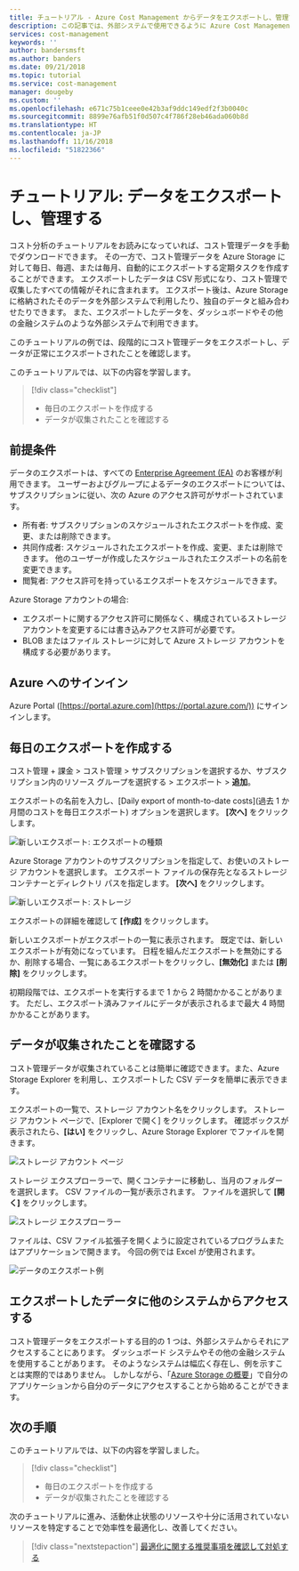 ```yaml
---
title: チュートリアル - Azure Cost Management からデータをエクスポートし、管理する | Microsoft Docs
description: この記事では、外部システムで使用できるように Azure Cost Management データをエクスポートし、管理する方法を紹介します。
services: cost-management
keywords: ''
author: bandersmsft
ms.author: banders
ms.date: 09/21/2018
ms.topic: tutorial
ms.service: cost-management
manager: dougeby
ms.custom: ''
ms.openlocfilehash: e671c75b1ceee0e42b3af9ddc149edf2f3b0040c
ms.sourcegitcommit: 8899e76afb51f0d507c4f786f28eb46ada060b8d
ms.translationtype: HT
ms.contentlocale: ja-JP
ms.lasthandoff: 11/16/2018
ms.locfileid: "51822366"
---
```

# <a name="tutorial-create-and-manage-exported-data"></a>チュートリアル: データをエクスポートし、管理する

コスト分析のチュートリアルをお読みになっていれば、コスト管理データを手動でダウンロードできます。 その一方で、コスト管理データを Azure Storage に対して毎日、毎週、または毎月、自動的にエクスポートする定期タスクを作成することができます。 エクスポートしたデータは CSV 形式になり、コスト管理で収集したすべての情報がそれに含まれます。 エクスポート後は、Azure Storage に格納されたそのデータを外部システムで利用したり、独自のデータと組み合わせたりできます。 また、エクスポートしたデータを、ダッシュボードやその他の金融システムのような外部システムで利用できます。

このチュートリアルの例では、段階的にコスト管理データをエクスポートし、データが正常にエクスポートされたことを確認します。

このチュートリアルでは、以下の内容を学習します。

> [!div class="checklist"]
> * 毎日のエクスポートを作成する
> * データが収集されたことを確認する

## <a name="prerequisites"></a>前提条件

データのエクスポートは、すべての [Enterprise Agreement (EA)](https://azure.microsoft.com/pricing/enterprise-agreement/) のお客様が利用できます。 ユーザーおよびグループによるデータのエクスポートについては、サブスクリプションに従い、次の Azure のアクセス許可がサポートされています。

- 所有者: サブスクリプションのスケジュールされたエクスポートを作成、変更、または削除できます。
- 共同作成者: スケジュールされたエクスポートを作成、変更、または削除できます。 他のユーザーが作成したスケジュールされたエクスポートの名前を変更できます。
- 閲覧者: アクセス許可を持っているエクスポートをスケジュールできます。

Azure Storage アカウントの場合:
- エクスポートに関するアクセス許可に関係なく、構成されているストレージ アカウントを変更するには書き込みアクセス許可が必要です。
- BLOB またはファイル ストレージに対して Azure ストレージ アカウントを構成する必要があります。

## <a name="sign-in-to-azure"></a>Azure へのサインイン
Azure Portal ([https://portal.azure.com](https://portal.azure.com/)) にサインインします。

## <a name="create-a-daily-export"></a>毎日のエクスポートを作成する

コスト管理 + 課金 &gt; コスト管理 &gt; サブスクリプションを選択するか、サブスクリプション内のリソース グループを選択する &gt; エクスポート &gt; **追加**。

エクスポートの名前を入力し、[Daily export of month-to-date costs]\(過去 1 か月間のコストを毎日エクスポート\) オプションを選択します。  **[次へ]** をクリックします。

![新しいエクスポート: エクスポートの種類](./media/tutorial-export-acm-data/basics_exports.png)

Azure Storage アカウントのサブスクリプションを指定して、お使いのストレージ アカウントを選択します。  エクスポート ファイルの保存先となるストレージ コンテナーとディレクトリ パスを指定します。   **[次へ]** をクリックします。

![新しいエクスポート: ストレージ](./media/tutorial-export-acm-data/storage_exports.png)

エクスポートの詳細を確認して **[作成]** をクリックします。

新しいエクスポートがエクスポートの一覧に表示されます。 既定では、新しいエクスポートが有効になっています。 日程を組んだエクスポートを無効にするか、削除する場合、一覧にあるエクスポートをクリックし、**[無効化]** または **[削除]** をクリックします。

初期段階では、エクスポートを実行するまで 1 から 2 時間かかることがあります。 ただし、エクスポート済みファイルにデータが表示されるまで最大 4 時間かかることがあります。

## <a name="verify-that-data-is-collected"></a>データが収集されたことを確認する

コスト管理データが収集されていることは簡単に確認できます。また、Azure Storage Explorer を利用し、エクスポートした CSV データを簡単に表示できます。

エクスポートの一覧で、ストレージ アカウント名をクリックします。 ストレージ アカウント ページで、[Explorer で開く] をクリックします。 確認ボックスが表示されたら、**[はい]** をクリックし、Azure Storage Explorer でファイルを開きます。

![ストレージ アカウント ページ](./media/tutorial-export-acm-data/storage-account-page.png)

ストレージ エクスプローラーで、開くコンテナーに移動し、当月のフォルダーを選択します。 CSV ファイルの一覧が表示されます。 ファイルを選択して **[開く]** をクリックします。

![ストレージ エクスプローラー](./media/tutorial-export-acm-data/storage-explorer.png)

ファイルは、CSV ファイル拡張子を開くように設定されているプログラムまたはアプリケーションで開きます。 今回の例では Excel が使用されます。

![データのエクスポート例](./media/tutorial-export-acm-data/example-export-data.png)

## <a name="access-exported-data-from-other-systems"></a>エクスポートしたデータに他のシステムからアクセスする

コスト管理データをエクスポートする目的の 1 つは、外部システムからそれにアクセスすることにあります。 ダッシュボード システムやその他の金融システムを使用することがあります。 そのようなシステムは幅広く存在し、例を示すことは実際的ではありません。  しかしながら、「[Azure Storage の概要](../storage/common/storage-introduction.md)」で自分のアプリケーションから自分のデータにアクセスすることから始めることができます。

## <a name="next-steps"></a>次の手順

このチュートリアルでは、以下の内容を学習しました。

> [!div class="checklist"]
> * 毎日のエクスポートを作成する
> * データが収集されたことを確認する

次のチュートリアルに進み、活動休止状態のリソースや十分に活用されていないリソースを特定することで効率性を最適化し、改善してください。

> [!div class="nextstepaction"]
> [最適化に関する推奨事項を確認して対処する](tutorial-acm-opt-recommendations.md)
